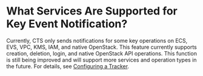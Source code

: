 # What Services Are Supported for Key Event Notification?<a name="cts_faq_015"></a>

Currently, CTS only sends notifications for some key operations on ECS, EVS, VPC, KMS, IAM, and native OpenStack. This feature currently supports creation, deletion, login, and native OpenStack API operations. This function is still being improved and will support more services and operation types in the future. For details, see  [Configuring a Tracker](configuring-a-tracker.md).

